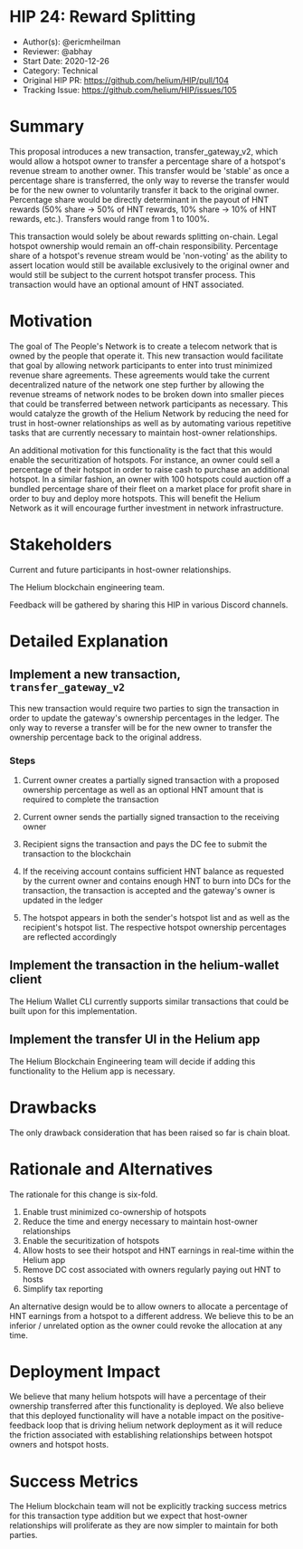 # HIP 24: Reward Splitting

- Author(s): @ericmheilman
- Reviewer: @abhay
- Start Date: 2020-12-26
- Category: Technical
- Original HIP PR: https://github.com/helium/HIP/pull/104
- Tracking Issue: https://github.com/helium/HIP/issues/105

# Summary
[summary]: #summary

This proposal introduces a new transaction, transfer_gateway_v2, which would allow a hotspot 
owner to transfer a percentage share of a hotspot's revenue stream to another owner. This transfer
would be 'stable' as once a percentage share is transferred, the only way to reverse the transfer 
would be for the new owner to voluntarily transfer it back to the original owner. Percentage share 
would be directly determinant in the payout of HNT rewards  (50% share -> 50% of HNT rewards, 
10% share -> 10% of HNT rewards, etc.). Transfers would range from 1 to 100%.

This transaction would solely be about rewards splitting on-chain. Legal hotspot ownership 
would remain an off-chain responsibility. Percentage share of a hotspot's revenue stream would be 
'non-voting' as the ability to assert location would still be available exclusively to the original 
owner and would still be subject to the current hotspot transfer process. This transaction would 
have an optional amount of HNT associated.


# Motivation
[motivation]: #motivation

The goal of The People's Network is to create a telecom network that is owned by the people
that operate it. This new transaction would facilitate that goal by allowing network participants 
to enter into trust minimized revenue share agreements. These agreements would take the current 
decentralized nature of the network one step further by allowing the revenue streams of network nodes 
to be broken down into smaller pieces that could be transferred between network participants as 
necessary. This would catalyze the growth of the Helium Network by reducing the need for trust 
in host-owner relationships as well as by automating various repetitive tasks that are currently 
necessary to maintain host-owner relationships.

An additional motivation for this functionality is the fact that this would enable the securitization 
of hotspots. For instance, an owner could sell a percentage of their hotspot in order to 
raise cash to purchase an additional hotspot. In a similar fashion, an owner with 100 hotspots 
could auction off a bundled percentage share of their fleet on a market place for profit 
share in order to buy and deploy more hotspots. This will benefit the Helium Network as it 
will encourage further investment in network infrastructure.


# Stakeholders
[stakeholders]: #stakeholders

Current and future participants in host-owner relationships.

The Helium blockchain engineering team.

Feedback will be gathered by sharing this HIP in various Discord channels.


# Detailed Explanation
[detailed-explanation]: #detailed-explanation

## Implement a new transaction, `transfer_gateway_v2`

This new transaction would require two parties to sign the transaction in order to
update the gateway's ownership percentages in the ledger. The only way to reverse
a transfer will be for the new owner to transfer the ownership percentage back to the
original address.

### Steps

1. Current owner creates a partially signed transaction with a proposed ownership
percentage as well as an optional HNT amount that is required to complete the transaction

2. Current owner sends the partially signed transaction to the receiving owner

3. Recipient signs the transaction and pays the DC fee to submit the transaction to the blockchain

4. If the receiving account contains sufficient HNT balance as requested by the current
owner and contains enough HNT to burn into DCs for the transaction, the transaction
is accepted and the gateway's owner is updated in the ledger

5. The hotspot appears in both the sender's hotspot list and as well as the recipient's
hotspot list. The respective hotspot ownership percentages are reflected accordingly

## Implement the transaction in the helium-wallet client

The Helium Wallet CLI currently supports similar transactions that could be built upon for this implementation.

## Implement the transfer UI in the Helium app

The Helium Blockchain Engineering team will decide if adding this functionality to the Helium app is necessary.




# Drawbacks
[drawbacks]: #drawbacks

The only drawback consideration that has been raised so far is chain bloat.

# Rationale and Alternatives
[alternatives]: #rationale-and-alternatives


The rationale for this change is six-fold.

1. Enable trust minimized co-ownership of hotspots
2. Reduce the time and energy necessary to maintain host-owner relationships
3. Enable the securitization of hotspots
4. Allow hosts to see their hotspot and HNT earnings in real-time within the Helium app
5. Remove DC cost associated with owners regularly paying out HNT to hosts
6. Simplify tax reporting

An alternative design would be to allow owners to allocate a percentage of HNT earnings from a
hotspot to a different address. We believe this to be an inferior / unrelated option as the owner 
could revoke the allocation at any time.


# Deployment Impact
[deployment-impact]: #deployment-impact

We believe that many helium hotspots will have a percentage of their ownership
transferred after this functionality is deployed. We also believe that this deployed
functionality will have a notable impact on the positive-feedback loop that is driving
helium network deployment as it will reduce the friction associated with establishing
relationships between hotspot owners and hotspot hosts.



# Success Metrics
[success-metrics]: #success-metrics

The Helium blockchain team will not be explicitly tracking success metrics for this
transaction type addition but we expect that host-owner relationships will proliferate
as they are now simpler to maintain for both parties.
